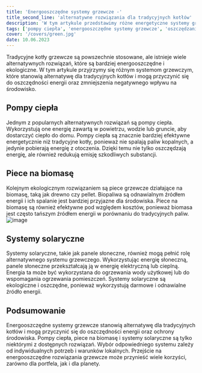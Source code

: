 ```yaml
---
title: 'Energooszczędne systemy grzewcze -'
title_second_line: 'alternatywne rozwiązania dla tradycyjnych kotłów'
description: 'W tym artykule przedstawimy różne energetyczne systemy grzewcze, które stanowią alternatywę dla tradycyjnych kotłów. Dowiedz się, jakie rozwiązania są dostępne na rynku i jak mogą przyczynić się do oszczędności energii oraz zmniejszenia wpływu na środowisko.'
tags: ['pompy ciepła', 'energooszczędne systemy grzewcze', 'oszczędzanie']
cover: '/covers/green.jpg'
date: 10.06.2023
---
```


Tradycyjne kotły grzewcze są powszechnie stosowane, ale istnieje wiele alternatywnych rozwiązań, które są bardziej energooszczędne i ekologiczne. W tym artykule przyjrzymy się różnym systemom grzewczym, które stanowią alternatywę dla tradycyjnych kotłów i mogą przyczynić się do oszczędności energii oraz zmniejszenia negatywnego wpływu na środowisko.

## Pompy ciepła

Jednym z popularnych alternatywnych rozwiązań są pompy ciepła. Wykorzystują one energię zawartą w powietrzu, wodzie lub gruncie, aby dostarczyć ciepło do domu. Pompy ciepła są znacznie bardziej efektywne energetycznie niż tradycyjne kotły, ponieważ nie spalają paliw kopalnych, a jedynie pobierają energię z otoczenia. Dzięki temu nie tylko oszczędzają energię, ale również redukują emisję szkodliwych substancji.

## Piece na biomasę

Kolejnym ekologicznym rozwiązaniem są piece grzewcze działające na biomasę, taką jak drewno czy pellet. Biopaliwa są odnawialnym źródłem energii i ich spalanie jest bardziej przyjazne dla środowiska. Piece na biomasę są również efektywne pod względem kosztów, ponieważ biomasa jest często tańszym źródłem energii w porównaniu do tradycyjnych paliw.
![image](/covers/green.jpg)

## Systemy solaryczne

Systemy solaryczne, takie jak panele słoneczne, również mogą pełnić rolę alternatywnego systemu grzewczego. Wykorzystując energię słoneczną, panele słoneczne przekształcają ją w energię elektryczną lub cieplną. Energia ta może być wykorzystana do ogrzewania wody użytkowej lub do wspomagania ogrzewania pomieszczeń. Systemy solaryczne są ekologiczne i oszczędne, ponieważ wykorzystują darmowe i odnawialne źródło energii.

## Podsumowanie

Energooszczędne systemy grzewcze stanowią alternatywę dla tradycyjnych kotłów i mogą przyczynić się do oszczędności energii oraz ochrony środowiska. Pompy ciepła, piece na biomasę i systemy solaryczne są tylko niektórymi z dostępnych rozwiązań. Wybór odpowiedniego systemu zależy od indywidualnych potrzeb i warunków lokalnych. Przejście na energooszczędne rozwiązania grzewcze może przynieść wiele korzyści, zarówno dla portfela, jak i dla planety.
